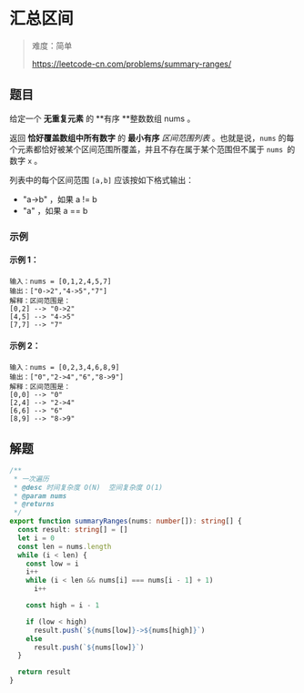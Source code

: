 # 汇总区间

> 难度：简单
>
> https://leetcode-cn.com/problems/summary-ranges/

## 题目

给定一个 **无重复元素** 的 **有序 **整数数组 nums 。

返回 **恰好覆盖数组中所有数字** 的 **最小有序** *区间范围列表* 。也就是说，`nums` 的每个元素都恰好被某个区间范围所覆盖，并且不存在属于某个范围但不属于 `nums `的数字 `x` 。

列表中的每个区间范围 `[a,b]` 应该按如下格式输出：

- "a->b" ，如果 a != b
- "a" ，如果 a == b
 
### 示例

#### 示例 1：

```
输入：nums = [0,1,2,4,5,7]
输出：["0->2","4->5","7"]
解释：区间范围是：
[0,2] --> "0->2"
[4,5] --> "4->5"
[7,7] --> "7"
```

#### 示例 2：

```
输入：nums = [0,2,3,4,6,8,9]
输出：["0","2->4","6","8->9"]
解释：区间范围是：
[0,0] --> "0"
[2,4] --> "2->4"
[6,6] --> "6"
[8,9] --> "8->9"
```

## 解题

```ts
/**
 * 一次遍历
 * @desc 时间复杂度 O(N)  空间复杂度 O(1)
 * @param nums
 * @returns
 */
export function summaryRanges(nums: number[]): string[] {
  const result: string[] = []
  let i = 0
  const len = nums.length
  while (i < len) {
    const low = i
    i++
    while (i < len && nums[i] === nums[i - 1] + 1)
      i++

    const high = i - 1

    if (low < high)
      result.push(`${nums[low]}->${nums[high]}`)
    else
      result.push(`${nums[low]}`)
  }

  return result
}
```